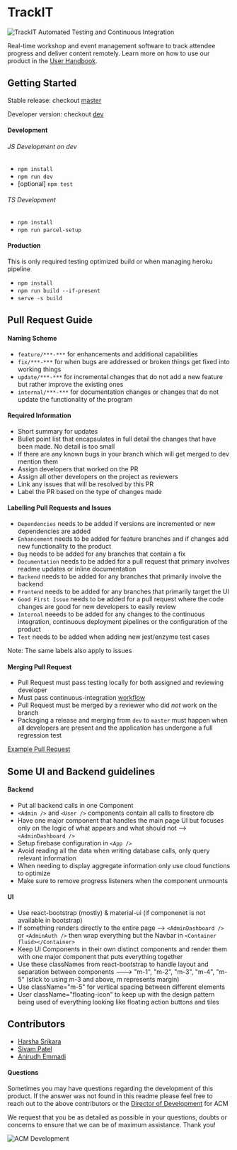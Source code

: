 # TrackIT

![TrackIT Automated Testing and Continuous Integration](https://github.com/acmutd/TrackIT/workflows/TrackIT%20Automated%20Testing%20and%20Continuous%20Integration/badge.svg)

Real-time workshop and event management software to track attendee progress and deliver content remotely. Learn more on how to use our product in the [User Handbook](./handbook.md).

## Getting Started

Stable release: checkout [master](https://github.com/acmutd/TrackIT/tree/master)

Developer version: checkout [dev](https://github.com/acmutd/TrackIT/tree/dev)

#### Development

###### JS Development on dev

- `npm install`
- `npm run dev`
- [optional] `npm test`

###### TS Development

- `npm install`
- `npm run parcel-setup`

#### Production

This is only required testing optimized build or when managing heroku pipeline

- `npm install`
- `npm run build --if-present`
- `serve -s build`

## Pull Request Guide

#### Naming Scheme

- `feature/***-***` for enhancements and additional capabilities
- `fix/***-***` for when bugs are addressed or broken things get fixed into working things
- `update/***-***` for incremental changes that do not add a new feature but rather improve the existing ones
- `internal/***-***` for documentation changes or changes that do not update the functionality of the program

#### Required Information

- Short summary for updates
- Bullet point list that encapsulates in full detail the changes that have been made. No detail is too small
- If there are any known bugs in your branch which will get merged to dev mention them
- Assign developers that worked on the PR
- Assign all other developers on the project as reviewers
- Link any issues that will be resolved by this PR
- Label the PR based on the type of changes made

#### Labelling Pull Requests and Issues

- `Dependencies` needs to be added if versions are incremented or new dependencies are added
- `Enhancement` needs to be added for feature branches and if changes add new functionality to the product
- `Bug` needs to be added for any branches that contain a fix
- `Documentation` needs to be added for a pull request that primary involves readme updates or inline documentation
- `Backend` needs to be added for any branches that primarily involve the backend
- `Frontend` needs to be added for any branches that primarily target the UI
- `Good First Issue` needs to be added for a pull request where the code changes are good for new developers to easily review
- `Internal` neeeds to be added for any changes to the continuous integration, continuous deployment pipelines or the configuration of the product
- `Test` needs to be added when adding new jest/enzyme test cases

Note: The same labels also apply to issues

#### Merging Pull Request

- Pull Request must pass testing locally for both assigned and reviewing developer
- Must pass continuous-integration [workflow](https://github.com/acmutd/TrackIT/blob/dev/.github/workflows/nodejs.yml)
- Pull Request must be merged by a reviewer who did _not_ work on the branch
- Packaging a release and merging from `dev` to `master` must happen when all developers are present and the application has undergone a full regression test

[Example Pull Request](https://github.com/acmutd/TrackIT/pull/37)

## Some UI and Backend guidelines

#### Backend

- Put all backend calls in one Component
- `<Admin />` and `<User />` components contain all calls to firestore db
- Have one major component that handles the main page UI but focuses only on the logic of what appears and what should not --> `<AdminDashboard />`
- Setup firebase configuration in `<App />`
- Avoid reading all the data when writing database calls, only query relevant information
- When needing to display aggregate information only use cloud functions to optimize
- Make sure to remove progress listeners when the component unmounts

#### UI

- Use react-bootstrap (mostly) & material-ui (if componenet is not available in bootstrap)
- If something renders directly to the entire page --> `<AdminDashboard />` or `<AdminAuth />` then wrap everything but the Navbar in `<Container fluid></Container>`
- Keep UI Components in their own distinct components and render them with one major component that puts everything together
- Use these classNames from react-bootstrap to handle layout and separation between components ---> "m-1", "m-2", "m-3", "m-4", "m-5" (stick to using m-3 and above, m represents margin)
- Use className="m-5" for vertical spacing between different elements
- User className="floating-icon" to keep up with the design pattern being used of everything looking like floating action buttons and tiles

## Contributors

- [Harsha Srikara](https://harshasrikara.com)
- [Sivam Patel]()
- [Anirudh Emmadi]()

#### Questions

Sometimes you may have questions regarding the development of this product. If the answer was not found in this readme please feel free to reach out to the above contributors or the [Director of Development](mailto:comet.acm@gmail.com) for ACM

We request that you be as detailed as possible in your questions, doubts or concerns to ensure that we can be of maximum assistance. Thank you!

![ACM Development](https://www.acmutd.co/brand/Development/Banners/light_dark_background.png)
